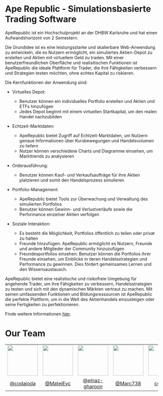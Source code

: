 


# Ape Republic - Simulationsbasierte Trading Software

ApeRepublic ist ein Hochschulprojekt an der DHBW Karlsruhe und hat einen Aufwandshorizont von 2 Semestern.

Die Grundidee ist es eine leistungsstarke und skalierbare Web-Anwendung zu entwickeln, die es Nutzern ermöglicht, ein simuliertes Aktien-Depot zu erstellen und Aktien mit virtuellem Geld zu traden. Mit einer benutzerfreundlichen Oberfläche und realisitischen Funktionen ist ApeRepublic die ideale Plattform für Trader, die ihre Fähigkeiten verbessern und Strategien testen möchten, ohne echtes Kapital zu riskieren.

Die Kernfunktionen der Anwendung sind:
- Virtuelles Depot:
  - Benutzer können ein individuelles Portfolio erstellen und Aktien und ETFs hinzufügen
  - Jedes Depot beginnt mit einem virtuellen Startkapital, um den realen Handel nachzubilden

- Echtzeit-Marktdaten:
  - ApeRepublic bietet Zugriff auf Echtzeit-Marktdaten, um Nutzern genaue Informationen über Kursbewegungen und Handelsvolumen zu liefern
  - Nutzer können verschiedene Charts und Diagramme einsehen, um Markttrends zu analysieren
 
- Orderausführung:
  - Benutzer können Kauf- und Verkaufsaufträge für ihre Aktien platzieren und somit den Handelsprozess simulieren
 
- Portfolio-Management:
  - ApeRepublic bietet Tools zur Überwachung und Verwaltung des simulierten Portfolios
  - Benutzer können Gewinn- und Verlustverläufe sowie die Performance einzelner Aktien verfolgen
  
- Soziale Interaktion:
  - Es besteht die Möglichkeit, Portfolios öffentlich zu teilen oder privat zu halten
  - Freunde hinzufügen: ApeRepublic ermöglicht es Nutzern, Freunde und andere Mitglieder der Community hinzuzufügen
  - Freundesportfolios einsehen: Benutzer können die Portfolios ihrer Freunde einsehen, um Einblicke in deren Handelsstrategien und Performance zu gewinnen. Dies fördert gemeinsames Lernen und den Wissensaustausch.


ApeRepublic bietet eine realistische und risikofreie Umgebung für angehende Trader, um ihre Fähigkeiten zu verbessern, Handelsstrategien zu testen und sich mit den dynamischen Märkten vertraut zu machen. Mit seinen umfassenden Funktionen und Bildungsressourcen ist ApeRepublic die perfekte Plattform, um in die Welt des Aktienhandels einzusteigen oder seine Fertigkeiten zu perfektionieren.

Finde weitere Informationen [hier](https://github.com/SE-TINF22B2/G3-ApeRepublic/wiki).

# Our Team

<table>
<tr>
<td align="center"><img src="https://avatars.githubusercontent.com/u/66224637?v=4" width="100px"></img></td>
<td align="center"><img src="https://avatars.githubusercontent.com/u/147487525?v=4" width="100px"></img></td>
<td align="center"><img src="https://avatars.githubusercontent.com/u/90132658?v=4" width="100px"></img></td>
<td align="center"><img src="https://avatars.githubusercontent.com/u/65330698?v=4" width="100px"></img></td>
<td align="center"><img src="https://avatars.githubusercontent.com/u/147487079?v=4" width="100px"></img></td>
</tr>
<tr>
<td align="center"><a align="center" href="https://github.com/codajoda">@codajoda</a></td>
<td align="center"><a align="center" href="https://github.com/MatejEvc">@MatejEvc</a></td>
<td align="center"><a align="center" href="https://github.com/elnaz-gharoon">@elnaz-gharoon</a></td>
<td align="center"><a align="center" href="https://github.com/Marc738">@Marc738</a></td>
<td align="center"><a align="center" href="https://github.com/culmets">culmets</a></td>
</tr>
</table>
